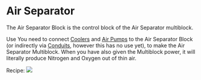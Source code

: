 Air Separator
=============

The Air Separator Block is the control block of the Air Separator multiblock.

Use
You need to connect [Coolers](cooler.md) and [Air Pumps](air_pump.md) to the Air Separator Block (or indirectly via [Conduits](conduit.md), however this has no use yet), to make the Air Separator Multiblock. When you have also given the Multiblock power, it will literally produce Nitrogen and Oxygen out of thin air.

Recipe:
![](/img/air_separator.png)